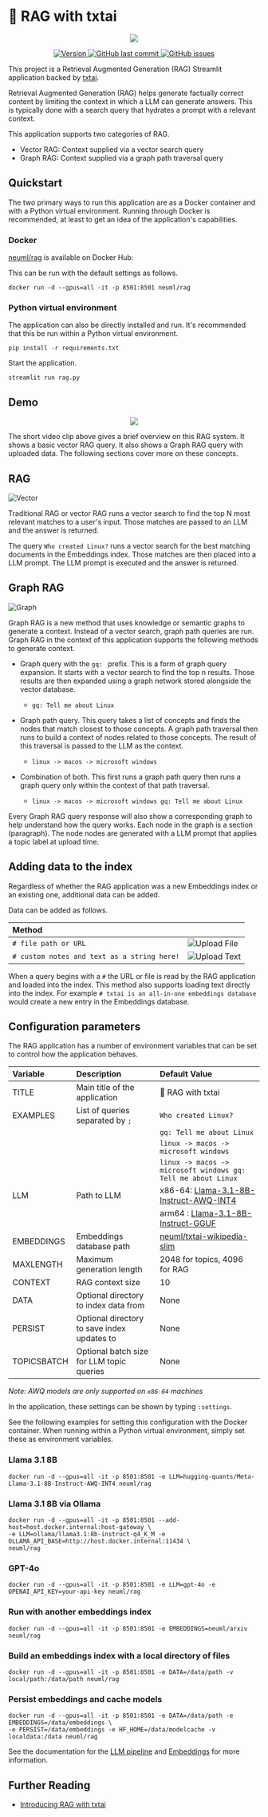 # 🚀 RAG with txtai

<p align="center">
    <img src="https://raw.githubusercontent.com/neuml/rag/master/images/overview.png"/>
</p>

<p align="center">
    <a href="https://github.com/neuml/rag/releases">
        <img src="https://img.shields.io/github/release/neuml/rag.svg?style=flat&color=success" alt="Version"/>
    </a>
    <a href="https://github.com/neuml/rag">
        <img src="https://img.shields.io/github/last-commit/neuml/rag.svg?style=flat&color=blue" alt="GitHub last commit"/>
    </a>
    <a href="https://github.com/neuml/rag/issues">
        <img src="https://img.shields.io/github/issues/neuml/rag.svg?style=flat&color=success" alt="GitHub issues"/>
    </a>
</p>

This project is a Retrieval Augmented Generation (RAG) Streamlit application backed by [txtai](https://github.com/neuml/txtai). 

Retrieval Augmented Generation (RAG) helps generate factually correct content by limiting the context in which a LLM can generate answers. This is typically done with a search query that hydrates a prompt with a relevant context.

This application supports two categories of RAG.

- Vector RAG: Context supplied via a vector search query
- Graph RAG: Context supplied via a graph path traversal query

## Quickstart

The two primary ways to run this application are as a Docker container and with a Python virtual environment. Running through Docker is recommended, at least to get an idea of the application's capabilities.

### Docker

[neuml/rag](https://hub.docker.com/r/neuml/rag) is available on Docker Hub: 

This can be run with the default settings as follows.

```
docker run -d --gpus=all -it -p 8501:8501 neuml/rag
```

### Python virtual environment

The application can also be directly installed and run. It's recommended that this be run within a Python virtual environment.

```
pip install -r requirements.txt
```

Start the application.

```
streamlit run rag.py
```

## Demo

<p align="center">
    <img src="https://raw.githubusercontent.com/neuml/rag/master/images/demo.gif"/>
</p>

The short video clip above gives a brief overview on this RAG system. It shows a basic vector RAG query. It also shows a Graph RAG query with uploaded data. The following sections cover more on these concepts.

## RAG

![Vector](https://raw.githubusercontent.com/neuml/rag/master/images/vector.png)

Traditional RAG or vector RAG runs a vector search to find the top N most relevant matches to a user's input. Those matches are passed to an LLM and the answer is returned.

The query `Who created Linux?` runs a vector search for the best matching documents in the Embeddings index. Those matches are then placed into a LLM prompt. The LLM prompt is executed and the answer is returned.

## Graph RAG

![Graph](https://raw.githubusercontent.com/neuml/rag/master/images/graph.png)

Graph RAG is a new method that uses knowledge or semantic graphs to generate a context. Instead of a vector search, graph path queries are run. Graph RAG in the context of this application supports the following methods to generate context.

- Graph query with the `gq: ` prefix. This is a form of graph query expansion. It starts with a vector search to find the top n results. Those results are then expanded using a graph network stored alongside the vector database.
  - `gq: Tell me about Linux`

- Graph path query. This query takes a list of concepts and finds the nodes that match closest to those concepts. A graph path traversal then runs to build a context of nodes related to those concepts. The result of this traversal is passed to the LLM as the context.
  - `linux -> macos -> microsoft windows`

- Combination of both. This first runs a graph path query then runs a graph query only within the context of that path traversal.
  - `linux -> macos -> microsoft windows gq: Tell me about Linux`

Every Graph RAG query response will also show a corresponding graph to help understand how the query works. Each node in the graph is a section (paragraph). The node nodes are generated with a LLM prompt that applies a topic label at upload time.

## Adding data to the index

Regardless of whether the RAG application was a new Embeddings index or an existing one, additional data can be added.

Data can be added as follows.

| Method                                      |                                        |
|:------------------------------------------- |:-------------------------------------- |
| `# file path or URL`                        | ![Upload File](https://raw.githubusercontent.com/neuml/rag/master/images/upload-file.png) |
| `# custom notes and text as a string here!` | ![Upload Text](https://raw.githubusercontent.com/neuml/rag/master/images/upload-text.png) |

When a query begins with a `#` the URL or file is read by the RAG application and loaded into the index. This method also supports loading text directly into the index. For example `# txtai is an all-in-one embeddings database` would create a new entry in the Embeddings database. 

## Configuration parameters

The RAG application has a number of environment variables that can be set to control how the application behaves.

| Variable    | Description                                 | Default Value                       |
|:----------- |:------------------------------------------- |:----------------------------------- |
| TITLE       | Main title of the application               | 🚀 RAG with txtai                   |
| EXAMPLES    | List of queries separated by `;`            | `Who created Linux?`                |
|             |                                             | `gq: Tell me about Linux`           |
|             |                                             | `linux -> macos -> microsoft windows` |
|             |                                             | `linux -> macos -> microsoft windows gq: Tell me about Linux` |
| LLM         | Path to LLM                                 | x86-64: [Llama-3.1-8B-Instruct-AWQ-INT4](https://hf.co/hugging-quants/Meta-Llama-3.1-8B-Instruct-AWQ-INT4) |
|             |                                             | arm64 : [Llama-3.1-8B-Instruct-GGUF](https://hf.co/bartowski/Meta-Llama-3.1-8B-Instruct-GGUF) |
| EMBEDDINGS  | Embeddings database path                    | [neuml/txtai-wikipedia-slim](https://hf.co/NeuML/txtai-wikipedia-slim) |
| MAXLENGTH   | Maximum generation length                   | 2048 for topics, 4096 for RAG       |
| CONTEXT     | RAG context size                            | 10                                  |
| DATA        | Optional directory to index data from       | None                                |
| PERSIST     | Optional directory to save index updates to | None                                |
| TOPICSBATCH | Optional batch size for LLM topic queries   | None                                |

*Note: AWQ models are only supported on `x86-64` machines*

In the application, these settings can be shown by typing `:settings`.

See the following examples for setting this configuration with the Docker container. When running within a Python virtual environment, simply set these as environment variables.

### Llama 3.1 8B

```
docker run -d --gpus=all -it -p 8501:8501 -e LLM=hugging-quants/Meta-Llama-3.1-8B-Instruct-AWQ-INT4 neuml/rag
```

### Llama 3.1 8B via Ollama

```
docker run -d --gpus=all -it -p 8501:8501 --add-host=host.docker.internal:host-gateway \
-e LLM=ollama/llama3.1:8b-instruct-q4_K_M -e OLLAMA_API_BASE=http://host.docker.internal:11434 \
neuml/rag
```

### GPT-4o

```
docker run -d --gpus=all -it -p 8501:8501 -e LLM=gpt-4o -e OPENAI_API_KEY=your-api-key neuml/rag
```

### Run with another embeddings index

```
docker run -d --gpus=all -it -p 8501:8501 -e EMBEDDINGS=neuml/arxiv neuml/rag
```

### Build an embeddings index with a local directory of files

```
docker run -d --gpus=all -it -p 8501:8501 -e DATA=/data/path -v local/path:/data/path neuml/rag
```

### Persist embeddings and cache models

```
docker run -d --gpus=all -it -p 8501:8501 -e DATA=/data/path -e EMBEDDINGS=/data/embeddings \
-e PERSIST=/data/embeddings -e HF_HOME=/data/modelcache -v localdata:/data neuml/rag
```

See the documentation for the [LLM pipeline](https://neuml.github.io/txtai/pipeline/text/llm/) and [Embeddings](https://neuml.github.io/txtai/embeddings/) for more information.

## Further Reading

- [Introducing RAG with txtai](https://medium.com/neuml/introducing-rag-with-txtai-f3456977cf91)
